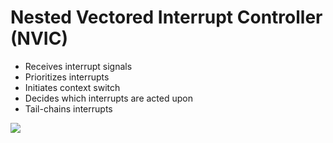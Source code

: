 # Nested Vectored Interrupt Controller (NVIC)
- Receives interrupt signals
- Prioritizes interrupts
- Initiates context switch
- Decides which interrupts are acted upon
- Tail-chains interrupts

![](https://microcontrollerslab.com/wp-content/uploads/2020/09/Nested-vectored-interrupt-controller-NVIC-ARM-CortexM-microcontrollers.jpg)